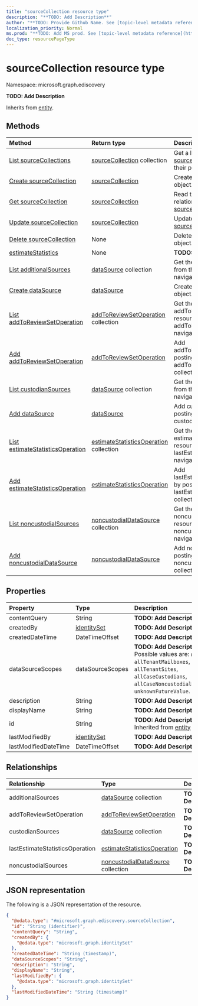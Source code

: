 ```yaml
---
title: "sourceCollection resource type"
description: "**TODO: Add Description**"
author: "**TODO: Provide Github Name. See [topic-level metadata reference](https://msgo.azurewebsites.net/add/document/guidelines/metadata.html#topic-level-metadata)**"
localization_priority: Normal
ms.prod: "**TODO: Add MS prod. See [topic-level metadata reference](https://msgo.azurewebsites.net/add/document/guidelines/metadata.html#topic-level-metadata)**"
doc_type: resourcePageType
---
```


# sourceCollection resource type

Namespace: microsoft.graph.ediscovery



**TODO: Add Description**


Inherits from [entity](../resources/entity.md).

## Methods
|Method|Return type|Description|
|:---|:---|:---|
|[List sourceCollections](../api/sourcecollection-list.md)|[sourceCollection](../resources/ediscovery-sourcecollection.md) collection|Get a list of the [sourceCollection](../resources/sourcecollection.md) objects and their properties.|
|[Create sourceCollection](../api/ediscovery-sourcecollection-create.md)|[sourceCollection](../resources/ediscovery-sourcecollection.md)|Create a new [sourceCollection](../resources/ediscovery-sourcecollection.md) object.|
|[Get sourceCollection](../api/ediscovery-sourcecollection-get.md)|[sourceCollection](../resources/ediscovery-sourcecollection.md)|Read the properties and relationships of a [sourceCollection](../resources/ediscovery-sourcecollection.md) object.|
|[Update sourceCollection](../api/ediscovery-sourcecollection-update.md)|[sourceCollection](../resources/ediscovery-sourcecollection.md)|Update the properties of a [sourceCollection](../resources/ediscovery-sourcecollection.md) object.|
|[Delete sourceCollection](../api/ediscovery-sourcecollection-delete.md)|None|Deletes a [sourceCollection](../resources/ediscovery-sourcecollection.md) object.|
|[estimateStatistics](../api/ediscovery-sourcecollection-estimatestatistics.md)|None|**TODO: Add Description**|
|[List additionalSources](../api/ediscovery-sourcecollection-list-additionalsources.md)|[dataSource](../resources/ediscovery-datasource.md) collection|Get the dataSource resources from the additionalSources navigation property.|
|[Create dataSource](../api/ediscovery-sourcecollection-post-additionalsources.md)|[dataSource](../resources/ediscovery-datasource.md)|Create a new dataSource object.|
|[List addToReviewSetOperation](../api/ediscovery-sourcecollection-list-addtoreviewsetoperation.md)|[addToReviewSetOperation](../resources/ediscovery-addtoreviewsetoperation.md) collection|Get the addToReviewSetOperation resources from the addToReviewSetOperation navigation property.|
|[Add addToReviewSetOperation](../api/ediscovery-sourcecollection-post-addtoreviewsetoperation.md)|[addToReviewSetOperation](../resources/ediscovery-addtoreviewsetoperation.md)|Add addToReviewSetOperation by posting to the addToReviewSetOperation collection.|
|[List custodianSources](../api/ediscovery-sourcecollection-list-custodiansources.md)|[dataSource](../resources/ediscovery-datasource.md) collection|Get the dataSource resources from the custodianSources navigation property.|
|[Add dataSource](../api/ediscovery-sourcecollection-post-custodiansources.md)|[dataSource](../resources/ediscovery-datasource.md)|Add custodianSources by posting to the custodianSources collection.|
|[List estimateStatisticsOperation](../api/ediscovery-sourcecollection-list-lastestimatestatisticsoperation.md)|[estimateStatisticsOperation](../resources/ediscovery-estimatestatisticsoperation.md) collection|Get the estimateStatisticsOperation resources from the lastEstimateStatisticsOperation navigation property.|
|[Add estimateStatisticsOperation](../api/ediscovery-sourcecollection-post-lastestimatestatisticsoperation.md)|[estimateStatisticsOperation](../resources/ediscovery-estimatestatisticsoperation.md)|Add lastEstimateStatisticsOperation by posting to the lastEstimateStatisticsOperation collection.|
|[List noncustodialSources](../api/ediscovery-sourcecollection-list-noncustodialsources.md)|[noncustodialDataSource](../resources/ediscovery-noncustodialdatasource.md) collection|Get the noncustodialDataSource resources from the noncustodialSources navigation property.|
|[Add noncustodialDataSource](../api/ediscovery-sourcecollection-post-noncustodialsources.md)|[noncustodialDataSource](../resources/ediscovery-noncustodialdatasource.md)|Add noncustodialSources by posting to the noncustodialSources collection.|

## Properties
|Property|Type|Description|
|:---|:---|:---|
|contentQuery|String|**TODO: Add Description**|
|createdBy|[identitySet](../resources/ediscovery-identityset.md)|**TODO: Add Description**|
|createdDateTime|DateTimeOffset|**TODO: Add Description**|
|dataSourceScopes|dataSourceScopes|**TODO: Add Description**. Possible values are: `none`, `allTenantMailboxes`, `allTenantSites`, `allCaseCustodians`, `allCaseNoncustodialDataSources`, `unknownFutureValue`.|
|description|String|**TODO: Add Description**|
|displayName|String|**TODO: Add Description**|
|id|String|**TODO: Add Description** Inherited from [entity](../resources/ediscovery-entity.md)|
|lastModifiedBy|[identitySet](../resources/ediscovery-identityset.md)|**TODO: Add Description**|
|lastModifiedDateTime|DateTimeOffset|**TODO: Add Description**|

## Relationships
|Relationship|Type|Description|
|:---|:---|:---|
|additionalSources|[dataSource](../resources/ediscovery-datasource.md) collection|**TODO: Add Description**|
|addToReviewSetOperation|[addToReviewSetOperation](../resources/ediscovery-addtoreviewsetoperation.md)|**TODO: Add Description**|
|custodianSources|[dataSource](../resources/ediscovery-datasource.md) collection|**TODO: Add Description**|
|lastEstimateStatisticsOperation|[estimateStatisticsOperation](../resources/ediscovery-estimatestatisticsoperation.md)|**TODO: Add Description**|
|noncustodialSources|[noncustodialDataSource](../resources/ediscovery-noncustodialdatasource.md) collection|**TODO: Add Description**|

## JSON representation
The following is a JSON representation of the resource.
<!-- {
  "blockType": "resource",
  "keyProperty": "id",
  "@odata.type": "microsoft.graph.ediscovery.sourceCollection",
  "baseType": "microsoft.graph.entity",
  "openType": false
}
-->
``` json
{
  "@odata.type": "#microsoft.graph.ediscovery.sourceCollection",
  "id": "String (identifier)",
  "contentQuery": "String",
  "createdBy": {
    "@odata.type": "microsoft.graph.identitySet"
  },
  "createdDateTime": "String (timestamp)",
  "dataSourceScopes": "String",
  "description": "String",
  "displayName": "String",
  "lastModifiedBy": {
    "@odata.type": "microsoft.graph.identitySet"
  },
  "lastModifiedDateTime": "String (timestamp)"
}
```

